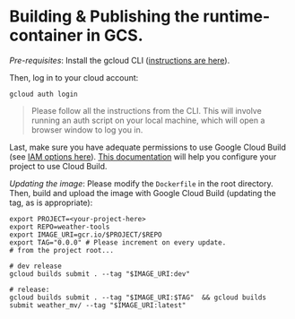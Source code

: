 # Building & Publishing the runtime-container in GCS.

*Pre-requisites*: Install the gcloud CLI ([instructions are here](https://cloud.google.com/sdk/docs/install)).

Then, log in to your cloud account:

```shell
gcloud auth login
```

> Please follow all the instructions from the CLI. This will involve running an
> auth script on your local machine, which will open a browser window to log you
> in.

Last, make sure you have adequate permissions to use Google Cloud Build (see
[IAM options here](https://cloud.google.com/build/docs/iam-roles-permissions)).
[This documentation](https://cloud.google.com/build/docs/securing-builds/configure-access-to-resources)
will help you configure your project to use Cloud Build.

*Updating the image*: Please modify the `Dockerfile` in the root directory. Then, build and upload the image with Google
Cloud Build (updating the tag, as is appropriate):

```shell
export PROJECT=<your-project-here>
export REPO=weather-tools
export IMAGE_URI=gcr.io/$PROJECT/$REPO
export TAG="0.0.0" # Please increment on every update.
# from the project root...

# dev release
gcloud builds submit . --tag "$IMAGE_URI:dev"

# release:
gcloud builds submit . --tag "$IMAGE_URI:$TAG"  && gcloud builds submit weather_mv/ --tag "$IMAGE_URI:latest"
```
